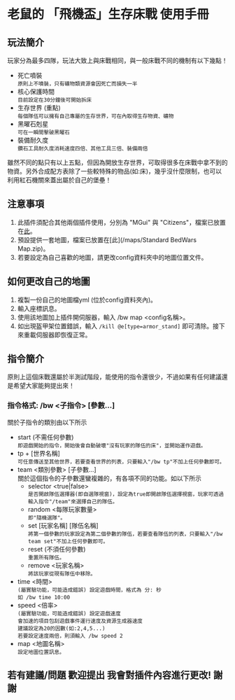 # 老鼠的 「飛機盃」生存床戰 使用手冊

## 玩法簡介
玩家分為最多四隊，玩法大致上與床戰相同，與一般床戰不同的機制有以下幾點！
* 死亡噴裝<br>
```原則上不噴裝，只有礦物類資源會因死亡而損失一半```
* 核心保護時間<br>
```目前設定在30分鐘後可開始拆床```
* 生存世界 (重點)<br>
```每個隊伍可以擁有自己專屬的生存世界，可在內取得生存物資、礦物```
* 黑曜石剋星<br>
```可在一瞬間擊破黑曜石```
* 裝備耐久度<br>
```鑽石工具耐久度消耗速度四倍、其他工具三倍、裝備兩倍```

雖然不同的點只有以上五點，但因為開放生存世界，可取得很多在床戰中拿不到的物資。另外合成配方表除了一些較特殊的物品(如:床)，幾乎沒什麼限制，也可以利用紅石機關來蓋出屬於自己的堡壘！

## 注意事項
1. 此插件須配合其他兩個插件使用，分別為 "MGui" 與 "Citizens"，檔案已放置在[此](/dependencies)。
2. 預設提供一套地圖，檔案已放置在[此](/maps/Standard BedWars Map.zip)。
3. 若要設定為自己喜歡的地圖，請更改config資料夾中的地圖位置文件。

## 如何更改自己的地圖
1. 複製一份自己的地圖檔yml (位於config資料夾內)。
2. 輸入座標訊息。
3. 使用該地圖加上插件開伺服器，輸入 /bw map <config名稱>。
4. 如出現盔甲架位置錯誤，輸入 `/kill @e[type=armor_stand]` 即可清除。接下來重載伺服器即恢復正常。

## 指令簡介
原則上這個床戰還屬於半測試階段，能使用的指令還很少，不過如果有任何建議還是希望大家能夠提出來！

### 指令格式: /bw <子指令> [參數...]
關於子指令的類別由以下所示
* start (不需任何參數)<br>
```即遊戲開始的指令，開始後會自動破壞"沒有玩家的隊伍的床"，並開始運作遊戲。```
* tp + [世界名稱]<br>
```可任意傳送至其他世界，若要查看世界的列表，只要輸入"/bw tp"不加上任何參數即可。```
* team <類別參數> [子參數...]<br>
關於這個指令的子參數還蠻複雜的，有各項不同的功能。如以下所示
  * selector <true|false><br>
```是否開啟隊伍選擇器(即自選隊視窗)，設定為true即開啟隊伍選擇視窗，玩家可透過輸入指令"/team"來選擇自己的隊伍。```
  * random <每隊玩家數量><br>
```即"隨機選隊"。```
  * set [玩家名稱] [隊伍名稱]<br>
```將第一個參數的玩家設定為第二個參數的隊伍，若要查看隊伍的列表，只要輸入"/bw team set"不加上任何參數即可。```
  * reset (不須任何參數)<br>
```重置所有隊伍。```
  * remove <玩家名稱><br>
```將該玩家從現有隊伍中移除。```
* time <時間><br>
```(屬實驗功能，可能造成錯誤) 設定遊戲時間，格式為 分: 秒```<br>
```如 /bw time 10:00```
* speed <倍率><br>
```(屬實驗功能，可能造成錯誤) 設定遊戲速度```<br>
```會加速的項目包刮遊戲事件運行速度及資源生成器速度```<br>
```建議設定為20的因數(如:2,4,5...)```<br>
```若要設定速度兩倍，則須輸入 /bw speed 2```
* map <地圖名稱><br>
```設定地圖位置訊息。```
## 若有建議/問題 歡迎提出 我會對插件內容進行更改! 謝謝
